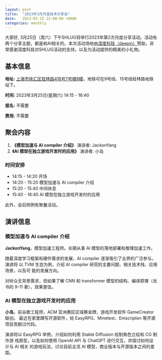 ```yaml
---
layout: post
title:  "2023年3月月度技术分享会"
date:   2023-03-15 22:00:00 +0800
categories: monthly
---
```

大家好, 3月25日（周六）下午SHLUG将举行2023年第2次月度分享活动。活动有两个分享主题，都是和AI相关的。本次活动场地由[深度科技（deepin）](https://www.deepin.org)赞助，非常感谢深度科技对SHLUG活动的支持，以及为活动提供的精美的小礼物。

## 基本信息

**地址:** [上海市徐汇区桂林路418号7号楼8楼](https://amap.com/place/B0H1DDND2S)，地铁可在9号线、15号线桂林路地铁站下。

**时间:** 2023年3月25日(星期六) 14:15 - 16:40

**报名:** 不需要

**费用:** 不需要

## 聚会内容
1. **《模型加速与 AI compiler 介绍》** 演讲者: JackonYang
2. **《AI 模型在独立游戏开发时的应用》** 演讲者: 小岛

### 时间安排
- 14:15 - 14:20 开场
- 14:20 - 15:20 模型加速与 AI compiler 介绍
- 15:20 - 15:40 中间休息
- 15:40 - 16:40 AI 模型在独立游戏开发时的应用

此外，会后照例有聚餐活动。

## 演讲信息

### 模型加速与 AI compiler 介绍

**JackonYang**，模型加速工程师。长期从事 AI 模型的落地部署和推理加速工作。

随着深度学习框架和硬件需求的发展，AI compiler 逐渐吸引了业界的广泛参与。演讲将
以 TVM 生态为例，介绍 AI compiler 研究的主要问题、相关技术栈、应用场景，以及可
能的发展方向。

对听众无背景需求，但如果了解 CNN 和 transformer 模型的结构、编译原理（龙书的
9-11 章），效果更佳。

### AI 模型在独立游戏开发时的应用

**小岛**，前谷歌工程师，ACM 亚洲赛区区域赛金牌，游戏开发软件 GameCreator 联创。
最近在家里蹲写开源软件，给 EasyRPG、Minetest、Emscripten 等开源项目贡献过代码。

演讲将以 EasyRPG 举例，介绍如何利用 Stable Diffusion 绘制角色立绘和 CG 制作游
戏原型，以及如何使用 OpenAI API 与 ChatGPT 进行交互，并探讨如何设计与 AI 相关
的游戏玩法，讨论目前主流 AI 模型，商业版本与开源版本之间的差距。
